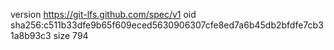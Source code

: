 version https://git-lfs.github.com/spec/v1
oid sha256:c511b33dfe9b65f609eced5630906307cfe8ed7a6b45db2bfdfe7cb31a8b93c3
size 794
